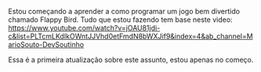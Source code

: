 Estou começando a aprender a como programar um jogo bem divertido chamado Flappy Bird.
Tudo que estou fazendo tem base neste video: https://www.youtube.com/watch?v=jOAU81jdi-c&list=PLTcmLKdIkOWntJJVhd0etFmdN8bWXJif9&index=4&ab_channel=MarioSouto-DevSoutinho

Essa é a primeira atualização sobre este assunto, estou apenas no começo.
